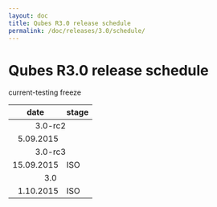 ```yaml
---
layout: doc
title: Qubes R3.0 release schedule
permalink: /doc/releases/3.0/schedule/
---
```


Qubes R3.0 release schedule
===========================

<table>
    <thead>
        <tr><th>date</th><th>stage</th></tr>
    </thead>
    <tbody>
        <tr><td colspan="2" align="center">3.0-rc2</td>
        <tr><td align="right"> 5.09.2015</td>current-testing freeze<td></td></tr>
        <tr><td colspan="2" align="center">3.0-rc3</td>
        <tr><td align="right">15.09.2015</td><td>ISO</td></tr>
        <tr><td colspan="2" align="center">3.0</td>
        <tr><td align="right"> 1.10.2015</td><td>ISO</td></tr>
    </tbody>
</table>
